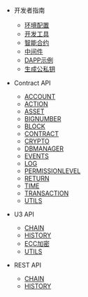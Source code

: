 
- 开发者指南
    - [环境配置](docs-cn/developer/environment.md)
    - [开发工具](docs-cn/developer/tool.md)
    - [智能合约](docs-cn/developer/contract.md)
    - [中间件](docs-cn/developer/middleware.md)
    - [DAPP示例](docs-cn/developer/demo.md)
    - [生成公私钥](docs-cn/developer/keypair.md)

- Contract API
    - [ACCOUNT](docs-cn/contract/01-ts-account.md)
    - [ACTION](docs-cn/contract/02-ts-action.md)
    - [ASSET](docs-cn/contract/03-ts-asset.md)
    - [BIGNUMBER](docs-cn/contract/04-ts-bigNumber.md)
    - [BLOCK](docs-cn/contract/05-ts-block.md)
    - [CONTRACT](docs-cn/contract/06-ts-contract.md)
    - [CRYPTO](docs-cn/contract/07-ts-crypto.md)
    - [DBMANAGER](docs-cn/contract/08-ts-dbmanager.md)
    - [EVENTS](docs-cn/contract/09-ts-events.md)
    - [LOG](docs-cn/contract/10-ts-log.md)
    - [PERMISSIONLEVEL](docs-cn/contract/11-ts-PermissionLevel.md)
    - [RETURN](docs-cn/contract/12-ts-return.md)
    - [TIME](docs-cn/contract/13-ts-time.md)
    - [TRANSACTION](docs-cn/contract/14-ts-transaction.md)
    - [UTILS](docs-cn/contract/15-ts-utils.md)
  
- U3 API
    - [CHAIN](docs-cn/u3/01-chain.md)
    - [HISTORY](docs-cn/u3/02-history.md)
    - [ECC加密](docs-cn/u3/03-ecc.md)
    - [UTILS](docs-cn/u3/04-utils.md)
        
- REST API
    - [CHAIN](docs-cn/rest/01-chain.md)
    - [HISTORY](docs-cn/rest/02-history.md)
    
